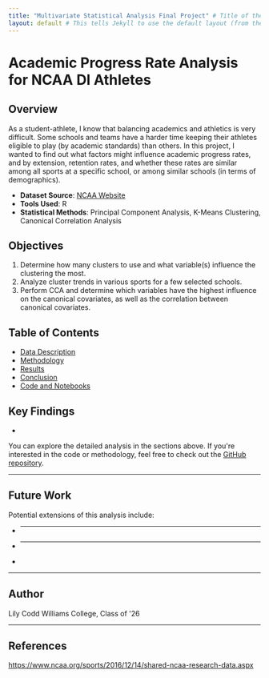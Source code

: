 ```yaml
---
title: "Multivariate Statistical Analysis Final Project" # Title of the page
layout: default # This tells Jekyll to use the default layout (from the theme)
---
```

# Academic Progress Rate Analysis for NCAA DI Athletes

## Overview

As a student-athlete, I know that balancing academics and athletics is very difficult. Some schools and teams have a harder time keeping their athletes eligible to play (by academic standards) than others. In this project, I wanted to find out what factors might influence academic progress rates, and by extension, retention rates, and whether these rates are similar among all sports at a specific school, or among similar schools (in terms of demographics). 

- **Dataset Source**: [NCAA Website](https://www.ncaa.org/sports/2016/12/14/shared-ncaa-research-data.aspx)
- **Tools Used**: R
- **Statistical Methods**: Principal Component Analysis, K-Means Clustering, Canonical Correlation Analysis

## Objectives 
1. Determine how many clusters to use and what variable(s) influence the clustering the most.
2. Analyze cluster trends in various sports for a few selected schools.
3. Perform CCA and determine which variables have the highest influence on the canonical covariates, as well as the correlation between canonical covariates.

## Table of Contents

- [Data Description](data.md)
- [Methodology](methodology.md)
- [Results](results.md)
- [Conclusion](conclusions.md)
- [Code and Notebooks](https://lec4.github.io/apr_project/)

## Key Findings

- 


You can explore the detailed analysis in the sections above. If you're interested in the code or methodology, feel free to check out the [GitHub repository](https://github.com/Lec4/apr_project).

---
## Future Work

Potential extensions of this analysis include:
- ***** 
- ******
- 

---

## Author

Lily Codd
Williams College, Class of '26

---

## References 
https://www.ncaa.org/sports/2016/12/14/shared-ncaa-research-data.aspx
